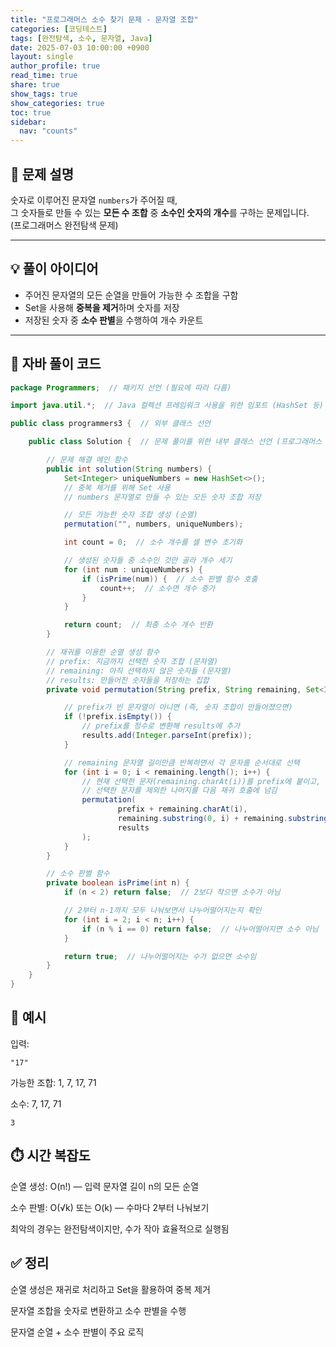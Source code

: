 ```yaml
---
title: "프로그래머스 소수 찾기 문제 - 문자열 조합"
categories: [코딩테스트]
tags: [완전탐색, 소수, 문자열, Java]
date: 2025-07-03 10:00:00 +0900
layout: single
author_profile: true
read_time: true
share: true
show_tags: true
show_categories: true
toc: true
sidebar:
  nav: "counts"
---
```


## 🧩 문제 설명

숫자로 이루어진 문자열 `numbers`가 주어질 때,  
그 숫자들로 만들 수 있는 **모든 수 조합** 중 **소수인 숫자의 개수**를 구하는 문제입니다.  
(프로그래머스 완전탐색 문제)

---

## 💡 풀이 아이디어

- 주어진 문자열의 모든 순열을 만들어 가능한 수 조합을 구함
- Set을 사용해 **중복을 제거**하며 숫자를 저장
- 저장된 숫자 중 **소수 판별**을 수행하여 개수 카운트

---

## 📄 자바 풀이 코드

```java
package Programmers;  // 패키지 선언 (필요에 따라 다름)

import java.util.*;  // Java 컬렉션 프레임워크 사용을 위한 임포트 (HashSet 등)

public class programmers3 {  // 외부 클래스 선언

    public class Solution {  // 문제 풀이를 위한 내부 클래스 선언 (프로그래머스 규칙에 맞게)

        // 문제 해결 메인 함수
        public int solution(String numbers) {
            Set<Integer> uniqueNumbers = new HashSet<>();
            // 중복 제거를 위해 Set 사용
            // numbers 문자열로 만들 수 있는 모든 숫자 조합 저장

            // 모든 가능한 숫자 조합 생성 (순열)
            permutation("", numbers, uniqueNumbers);

            int count = 0;  // 소수 개수를 셀 변수 초기화

            // 생성된 숫자들 중 소수인 것만 골라 개수 세기
            for (int num : uniqueNumbers) {
                if (isPrime(num)) {  // 소수 판별 함수 호출
                    count++;  // 소수면 개수 증가
                }
            }

            return count;  // 최종 소수 개수 반환
        }

        // 재귀를 이용한 순열 생성 함수
        // prefix: 지금까지 선택한 숫자 조합 (문자열)
        // remaining: 아직 선택하지 않은 숫자들 (문자열)
        // results: 만들어진 숫자들을 저장하는 집합
        private void permutation(String prefix, String remaining, Set<Integer> results) {

            // prefix가 빈 문자열이 아니면 (즉, 숫자 조합이 만들어졌으면)
            if (!prefix.isEmpty()) {
                // prefix를 정수로 변환해 results에 추가
                results.add(Integer.parseInt(prefix));
            }

            // remaining 문자열 길이만큼 반복하면서 각 문자를 순서대로 선택
            for (int i = 0; i < remaining.length(); i++) {
                // 현재 선택한 문자(remaining.charAt(i))를 prefix에 붙이고,
                // 선택한 문자를 제외한 나머지를 다음 재귀 호출에 넘김
                permutation(
                        prefix + remaining.charAt(i),
                        remaining.substring(0, i) + remaining.substring(i + 1),
                        results
                );
            }
        }

        // 소수 판별 함수
        private boolean isPrime(int n) {
            if (n < 2) return false;  // 2보다 작으면 소수가 아님

            // 2부터 n-1까지 모두 나눠보면서 나누어떨어지는지 확인
            for (int i = 2; i < n; i++) {
                if (n % i == 0) return false;  // 나누어떨어지면 소수 아님
            }

            return true;  // 나누어떨어지는 수가 없으면 소수임
        }
    }
}
```

## 📌 예시

입력:

```
"17"
```

가능한 조합: 1, 7, 17, 71

소수: 7, 17, 71

```
3
```

## ⏱️ 시간 복잡도

순열 생성: O(n!) — 입력 문자열 길이 n의 모든 순열

소수 판별: O(√k) 또는 O(k) — 수마다 2부터 나눠보기

최악의 경우는 완전탐색이지만, 수가 작아 효율적으로 실행됨

## ✅ 정리

순열 생성은 재귀로 처리하고 Set을 활용하여 중복 제거

문자열 조합을 숫자로 변환하고 소수 판별을 수행

문자열 순열 + 소수 판별이 주요 로직
